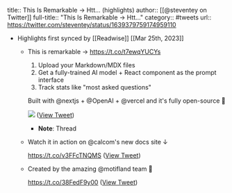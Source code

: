 title:: This Is Remarkable → Htt... (highlights)
author:: [[@steventey on Twitter]]
full-title:: "This Is Remarkable → Htt..."
category:: #tweets
url:: https://twitter.com/steventey/status/1639379759174959110

- Highlights first synced by [[Readwise]] [[Mar 25th, 2023]]
	- This is remarkable → https://t.co/t7ewqYUCYs 
	  
	  1. Upload your Markdown/MDX files
	  2. Get a fully-trained AI model + React component as the prompt interface
	  3. Track stats like "most asked questions"
	  
	  Built with @nextjs + @OpenAI + @vercel and it's fully open-source 🤩 
	  
	  ![](https://pbs.twimg.com/media/FsA--plXgAUDr0D.jpg) ([View Tweet](https://twitter.com/steventey/status/1639379759174959110))
		- **Note**: Thread
	- Watch it in action on @calcom's new docs site ↓ 
	  
	  https://t.co/v3FFcTNQMS ([View Tweet](https://twitter.com/steventey/status/1639379760722657282))
	- Created by the amazing @motifland team 🤩
	  
	  https://t.co/38FedF9y00 ([View Tweet](https://twitter.com/steventey/status/1639379761628577793))